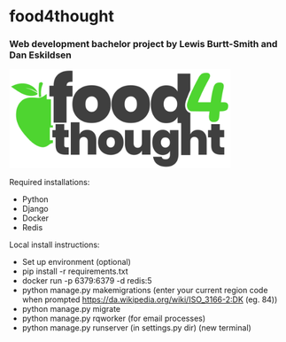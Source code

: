 # food4thought
### Web development bachelor project by Lewis Burtt-Smith and Dan Eskildsen

<img src="https://github.com/daescoGit/food4thought-bachelorproject/blob/main/deals_project/static/f4t.svg" width="400" />

Required installations:
- Python
- Django
- Docker
- Redis

Local install instructions:
- Set up environment (optional)
- pip install -r requirements.txt
- docker run -p 6379:6379 -d redis:5
- python manage.py makemigrations (enter your current region code when prompted https://da.wikipedia.org/wiki/ISO_3166-2:DK (eg. 84))
- python manage.py migrate
- python manage.py rqworker (for email processes)
- python manage.py runserver (in settings.py dir) (new terminal)
